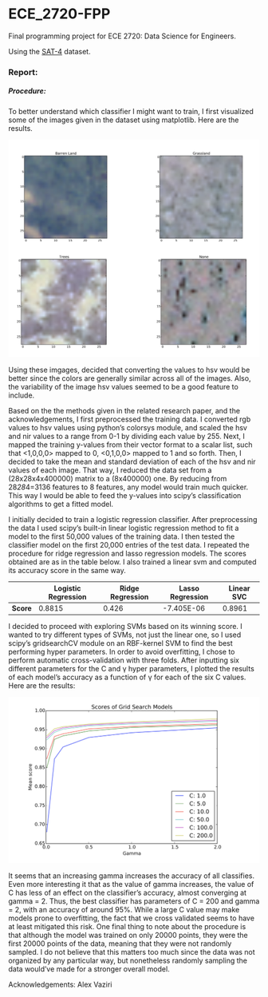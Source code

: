 # ECE_2720-FPP

Final programming project for ECE 2720: Data Science for Engineers. 

Using the [SAT-4](https://www.kaggle.com/crawford/deepsat-sat4) dataset. 








### Report:

##### Procedure:
To better understand which classifier I might want to train, I first visualized some of the images given in the dataset using matplotlib. Here are the results.

![image-2019123161748851 PM](./pic_sat.png)

Using these imgages, decided that converting the values to hsv would be better since the colors are generally similar across all of the images. Also, the variability of the image hsv values seemed to be a good feature to include.

Based on the the methods given in the related research paper, and the acknowledgements, I first preprocessed the training data. I converted rgb values to hsv values using python’s colorsys module, and scaled the hsv and nir values to a range from 0-1 by dividing each value by 255. Next, I mapped the training y-values from their vector format to a scalar list, such that <1,0,0,0> mapped to 0, <0,1,0,0> mapped to 1 and so forth. Then, I decided to take the mean and standard deviation of each of the hsv and nir values of each image. That way, I reduced the data set from a (28x28x4x400000) matrix to a (8x400000) one. By reducing from 28*28*4=3136 features to 8 features, any model would train much quicker. This way I would be able to feed the y-values into scipy’s classification algorithms to get a fitted model.

I initially decided to train a logistic regression classifier. After preprocessing the data I used scipy’s built-in linear logistic regression method to fit a model to the first 50,000 values of the training data. I then tested the classifier model on the first 20,000 entries of the test data. I repeated the procedure for ridge regression and lasso regression models. The scores obtained are as in the table below. I also trained a linear svm and computed its accuracy score in the same way.

|           | **Logistic Regression** | **Ridge Regression** | **Lasso Regression** | **Linear SVC** |
| --------- | ----------------------- | -------------------- | -------------------- | -------------- |
| **Score** | 0.8815                  | 0.426                | -7.405E-06           | 0.8961         |

I decided to proceed with exploring SVMs based on its winning score. I wanted to try
different types of SVMs, not just the linear one, so I used scipy’s gridsearchCV module on an RBF-kernel SVM to find the best performing hyper parameters. In order to avoid overfitting, I chose to perform automatic cross-validation with three folds. After inputting six different parameters for the C and γ hyper parameters, I plotted the results of each model’s accuracy as a function of γ for each of the six C values. Here are the results:

![image-2019123161856158 PM](./graph_1.png)


It seems that an increasing gamma increases the accuracy of all classifies. Even more interesting it that as the value of gamma increases, the value of C has less of an effect on the classifier’s accuracy, almost converging at gamma = 2. Thus, the best classifier has parameters of C = 200
and gamma = 2, with an accuracy of around 95%. While a large C value may make models prone to overfitting, the fact that we cross validated seems to have at least mitigated this risk.
One final thing to note about the procedure is that although the model was trained on only 20000 points, they were the first 20000 points of the data, meaning that they were not randomly sampled. I do not believe that this matters too much since the data was not organized by any particular way, but nonetheless randomly sampling the data would’ve made for a stronger overall model.

Acknowledgements: Alex Vaziri

